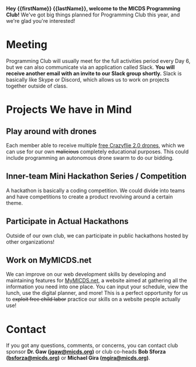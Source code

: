 **Hey {{firstName}} {{lastName}}, welcome to the MICDS Programming Club!**
We've got big things planned for Programming Club this year, and we're glad you're interested!

# Meeting
Programming Club will usually meet for the full activities period every Day 6, but we can also communicate via an application called Slack. **You will receive another email with an invite to our Slack group shortly.** Slack is basically like Skype or Discord, which allows us to work on projects together outside of class.

# Projects We have in Mind

## Play around with drones
Each member able to receive multiple [free Crazyflie 2.0 drones](https://www.bitcraze.io/crazyflie-2/), which we can use for our own ~~malicious~~ completely educational purposes. This could include programming an autonomous drone swarm to do our bidding.</p>

## Inner-team Mini Hackathon Series / Competition
A hackathon is basically a coding competition. We could divide into teams and have competitions to create a product revolving around a certain theme.

## Participate in Actual Hackathons
Outside of our own club, we can participate in public hackathons hosted by other organizations!

## Work on MyMICDS.net
We can improve on our web development skills by developing and maintaining features for [MyMICDS.net](https://mymicds.net), a website aimed at gathering all the information you need into one place. You can input your schedule, view the lunch, use the digital planner, and more! This is a perfect opportunity for us to ~~exploit free child labor~~ practice our skills on a website people actually use!

# Contact
If you got any questions, comments, or concerns, you can contact club sponsor **Dr. Gaw (jgaw@micds.org)** or club co-heads **Bob Sforza (bsforza@micds.org)** or **Michael Gira (mgira@micds.org)**.
